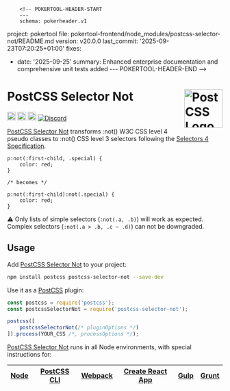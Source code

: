         <!-- POKERTOOL-HEADER-START
        ---
        schema: pokerheader.v1
project: pokertool
file: pokertool-frontend/node_modules/postcss-selector-not/README.md
version: v20.0.0
last_commit: '2025-09-23T07:20:25+01:00'
fixes:
- date: '2025-09-25'
  summary: Enhanced enterprise documentation and comprehensive unit tests added
        ---
        POKERTOOL-HEADER-END -->
# PostCSS Selector Not [<img src="https://postcss.github.io/postcss/logo.svg" alt="PostCSS Logo" width="90" height="90" align="right">][postcss]

[<img alt="npm version" src="https://img.shields.io/npm/v/postcss-selector-not.svg" height="20">][npm-url] [<img alt="CSS Standard Status" src="https://cssdb.org/images/badges/not-pseudo-class.svg" height="20">][css-url] [<img alt="Build Status" src="https://github.com/csstools/postcss-plugins/workflows/test/badge.svg" height="20">][cli-url] [<img alt="Discord" src="https://shields.io/badge/Discord-5865F2?logo=discord&logoColor=white">][discord]

[PostCSS Selector Not] transforms :not() W3C CSS level 4 pseudo classes to :not() CSS level 3 selectors following the [Selectors 4 Specification].

```pcss
p:not(:first-child, .special) {
	color: red;
}

/* becomes */

p:not(:first-child):not(.special) {
	color: red;
}
```

⚠️ Only lists of simple selectors (`:not(.a, .b)`) will work as expected.
Complex selectors (`:not(.a > .b, .c ~ .d)`) can not be downgraded.

## Usage

Add [PostCSS Selector Not] to your project:

```bash
npm install postcss postcss-selector-not --save-dev
```

Use it as a [PostCSS] plugin:

```js
const postcss = require('postcss');
const postcssSelectorNot = require('postcss-selector-not');

postcss([
	postcssSelectorNot(/* pluginOptions */)
]).process(YOUR_CSS /*, processOptions */);
```

[PostCSS Selector Not] runs in all Node environments, with special
instructions for:

| [Node](INSTALL.md#node) | [PostCSS CLI](INSTALL.md#postcss-cli) | [Webpack](INSTALL.md#webpack) | [Create React App](INSTALL.md#create-react-app) | [Gulp](INSTALL.md#gulp) | [Grunt](INSTALL.md#grunt) |
| --- | --- | --- | --- | --- | --- |

[cli-url]: https://github.com/csstools/postcss-plugins/actions/workflows/test.yml?query=workflow/test
[css-url]: https://cssdb.org/#not-pseudo-class
[discord]: https://discord.gg/bUadyRwkJS
[npm-url]: https://www.npmjs.com/package/postcss-selector-not

[Gulp PostCSS]: https://github.com/postcss/gulp-postcss
[Grunt PostCSS]: https://github.com/nDmitry/grunt-postcss
[PostCSS]: https://github.com/postcss/postcss
[PostCSS Loader]: https://github.com/postcss/postcss-loader
[PostCSS Selector Not]: https://github.com/csstools/postcss-plugins/tree/main/plugins/postcss-selector-not
[Selectors 4 Specification]: https://www.w3.org/TR/selectors-4/#negation-pseudo
